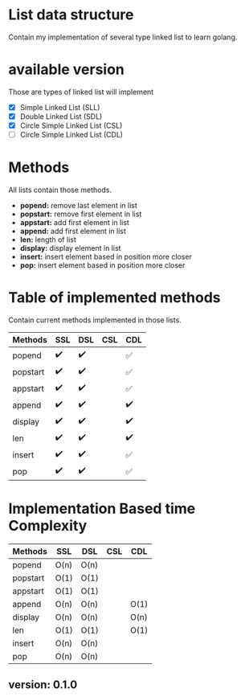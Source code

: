 # List data structure
Contain my implementation of several type linked list to learn golang.

# available version 
Those are types of linked list will implement
- [X] Simple Linked List (SLL)
- [X] Double Linked List (SDL)
- [X] Circle Simple Linked List (CSL)
- [ ] Circle Simple Linked List (CDL)

# Methods
All lists contain those methods.

- **popend:** remove last element in list
- **popstart:** remove first element in list
- **appstart:** add first element in list
- **append:** add first element in list
- **len:** length of list
- **display:** display element in list
- **insert:** insert element based in position more closer
- **pop:** insert element based in position more closer

# Table of implemented methods
Contain current methods implemented in those lists.

| Methods | SSL | DSL | CSL | CDL |
| ---- | ---- | ---- | ---- | ---- |
| popend | :heavy_check_mark: | :heavy_check_mark: |  | :white_check_mark: |
| popstart| :heavy_check_mark: | :heavy_check_mark: |  | :white_check_mark: |
| appstart | :heavy_check_mark: | :heavy_check_mark: |  | :white_check_mark: |
| append| :heavy_check_mark: | :heavy_check_mark: |  | :heavy_check_mark: |
| display | :heavy_check_mark: | :heavy_check_mark: | | :heavy_check_mark: |
| len| :heavy_check_mark: | :heavy_check_mark: |  | :heavy_check_mark: |
| insert | :heavy_check_mark: | :heavy_check_mark: | | :white_check_mark: |
| pop| :heavy_check_mark: | :heavy_check_mark: | | :white_check_mark: |

# Implementation Based time Complexity
| Methods  |  SSL | DSL | CSL | CDL |
| ---- | ---- | ---- | ---- | ---- |
| popend   | O(n) | O(n) | | | 
| popstart | O(1) | O(1) | | |
| appstart | O(1) | O(1) | | |
| append   | O(n) | O(n) | | O(1) |
| display  | O(n) | O(n) | | O(n) |
| len      | O(1) | O(1) | | O(1) |
| insert   | O(n) | O(n) | | |
| pop      | O(n) | O(n) | | |

## version: 0.1.0
